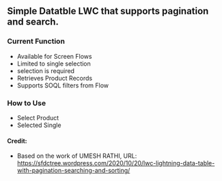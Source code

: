 ## Simple Datatble LWC that supports pagination and search.

### Current Function
- Available for Screen Flows
- Limited to single selection
- selection is required
- Retrieves Product Records
- Supports SOQL filters from Flow

### How to Use
- Select Product
- Selected Single 



#### Credit: 
* Based on the work of UMESH RATHI, URL: https://sfdctree.wordpress.com/2020/10/20/lwc-lightning-data-table-with-pagination-searching-and-sorting/
